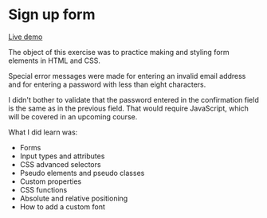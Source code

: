 # Sign up form

[Live demo](https://lbackman.github.io/sign-up-form/)

The object of this exercise was to practice making and styling form elements in HTML and CSS.

Special error messages were made for entering an invalid email address and for entering a
password with less than eight characters.

I didn't bother to validate that the password entered in the confirmation field is the same
as in the previous field. That would require JavaScript, which will be covered in an upcoming
course.

What I did learn was:
- Forms
- Input types and attributes
- CSS advanced selectors
- Pseudo elements and pseudo classes
- Custom properties
- CSS functions
- Absolute and relative positioning
- How to add a custom font
